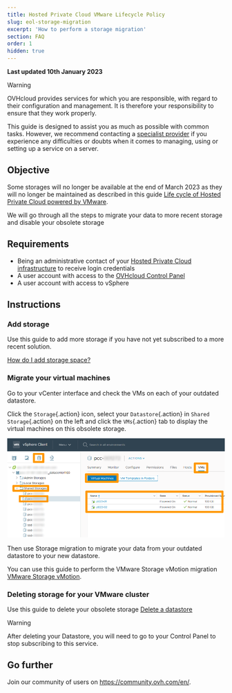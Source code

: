 ```yaml
---
title: Hosted Private Cloud VMware Lifecycle Policy
slug: eol-storage-migration
excerpt: 'How to perform a storage migration'
section: FAQ
order: 1
hidden: true
---
```


**Last updated 10th January 2023**

> [!warning]
> OVHcloud provides services for which you are responsible, with regard to their configuration and management. It is therefore your responsibility to ensure that they work properly.
>
> This guide is designed to assist you as much as possible with common tasks. However, we recommend contacting a [specialist provider](https://partner.ovhcloud.com/en-gb/) if you experience any difficulties or doubts when it comes to managing, using or setting up a service on a server.
>

## Objective

Some storages will no longer be available at the end of March 2023 as they will no longer be maintained as described in this guide [Life cycle of Hosted Private Cloud powered by VMware](https://docs.ovh.com/gb/en/private-cloud/lifecycle-policy/#datastores-stockage).

We will go through all the steps to migrate your data to more recent storage and disable your obsolete storage

## Requirements

- Being an administrative contact of your [Hosted Private Cloud infrastructure](https://www.ovhcloud.com/en-gb/enterprise/products/hosted-private-cloud/) to receive login credentials
- A user account with access to the [OVHcloud Control Panel](https://www.ovh.com/auth/?action=gotomanager&from=https://www.ovh.co.uk/&ovhSubsidiary=GB)
- A user account with access to vSphere

## Instructions

### Add storage

Use this guide to add more storage if you have not yet subscribed to a more recent solution.

[How do I add storage space?](https://docs.ovh.com/fr/private-cloud/additional-storage/)

### Migrate your virtual machines

Go to your vCenter interface and check the VMs on each of your outdated datastore.

Click the `Storage`{.action} icon, select your `Datastore`{.action} in `Shared Storage`{.action} on the left and click the `VMs`{.action} tab to display the virtual machines on this obsolete storage.

![01 check existing VM on datastore 01](images/01-check-existing-vm-on-datastore01.png)

Then use Storage migration to migrate your data from your outdated datastore to your new datastore.

You can use this guide to perform the VMware Storage vMotion migration [VMware Storage vMotion](https://docs.ovh.com/gb/en/managed-bare-metal/vmware-storage-vmotion-new/#finaliser-le-vmotion).

### Deleting storage for your VMware cluster

Use this guide to delete your obsolete storage [Delete a datastore](https://docs.ovh.com/gb/en/private-cloud/remove-data-store/)

> [!warning]
> After deleting your Datastore, you will need to go to your Control Panel to stop subscribing to this service.
>

## Go further

Join our community of users on <https://community.ovh.com/en/>.
